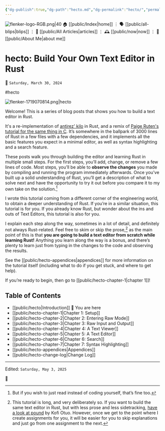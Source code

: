 ```yaml
---
{"dg-publish":true,"dg-path":"hecto.md","dg-permalink":"hecto/","permalink":"/hecto/","title":"hecto: Build Your Own Text Editor in Rust"}
---
```



<div class="transclusion internal-embed is-loaded"><div class="markdown-embed">




![flenker-logo-RGB.png|40](/img/user/attachments/flenker-logo-RGB.png)
🏠 [[public/Index\|home]]  ⋮ 🗣️ [[public/all-blips\|blips]] ⋮  📝 [[public/All Articles\|articles]]  ⋮ 🕰️ [[public/now\|now]] ⋮ 🪪 [[public/About Me\|about me]]


</div></div>


# hecto: Build Your Own Text Editor in Rust
<p><span>📆 <code>Saturday, March 30, 2024</code></span></p>
#hecto

![flenker-1719070814.png|hecto](/img/user/attachments/flenker-1719070814.png)

Welcome! This is a series of blog posts that shows you how to build a text editor in Rust.

It's a re-implementation of [antirez' kilo](http://antirez.com/news/108) in Rust, and a remix of [Paige Ruten's tutorial for the same thing in C](https://viewsourcecode.org/snaptoken/kilo/index.html). It’s somewhere in the ballpark of 3000 lines of Rust in a few files with a few dependencies, and it implements all the basic features you expect in a minimal editor, as well as syntax highlighting and a search feature.

These posts walk you through building the editor and learning Rust in multiple small steps. For the first steps, you’ll add, change, or remove a few lines of code. Most steps, you’ll be able to **observe the changes** you made by compiling and running the program immediately afterwards. Once you’ve built up a solid understanding of Rust, you’ll get a description of what to solve next and have the opportunity to try it out before you compare it to my own take on the solution.[^1]

I wrote this tutorial coming from a different corner of the engineering world, to obtain a deeper understanding of Rust. If you’re in a similar situation, this tutorial is for you.  If you already know Rust, but wonder about the ins and outs of Text Editors, this tutorial is also for you.

I explain each step along the way, sometimes in a lot of detail, and definitely not always Rust-related. Feel free to skim or skip the prose,[^2] as the main point of this is that **you are going to build a text editor from scratch while learning Rust!** Anything you learn along the way is a bonus, and there’s plenty to learn just from typing in the changes to the code and observing the results.

See the [[public/hecto-appendices\|appendices]] for more information on the tutorial itself (including what to do if you get stuck, and where to get help).

If you’re ready to begin, then go to [[public/hecto-chapter-1\|chapter 1]]!

## Table of Contents
- [[public/hecto\|Introduction]] 📍 You are here
- [[public/hecto-chapter-1\|Chapter 1: Setup]]
- [[public/hecto-chapter-2\|Chapter 2: Entering Raw Mode]]
- [[public/hecto-chapter-3\|Chapter 3: Raw Input and Output]]
- [[public/hecto-chapter-4\|Chapter 4: A Text Viewer]]
- [[public/hecto-chapter-5\|Chapter 5: A Text Editor]]
- [[public/hecto-chapter-6\|Chapter 6: Search]]
- [[public/hecto-chapter-7\|Chapter 7: Syntax Highlighting]]
- [[public/hecto-appendices\|Appendices]]
- [[public/hecto-change-log\|Change Log]]

[^1]: But if you wish to just read instead of coding yourself, that’s fine too.
[^2]: This tutorial is long, and very deliberately so. If you want to build the same text editor in Rust, but with less prose and less sidetracking, [have a look at pound](https://medium.com/@otukof/build-your-text-editor-with-rust-678a463f968b) by Kofi Otuo. However, once we get to the point where I create assignments for you, it will be easier for you to skip explanations and just go from one assignment to the next.



- - -
<p><span>Edited: <code>Saturday, May 3, 2025</code></span></p>
👾
